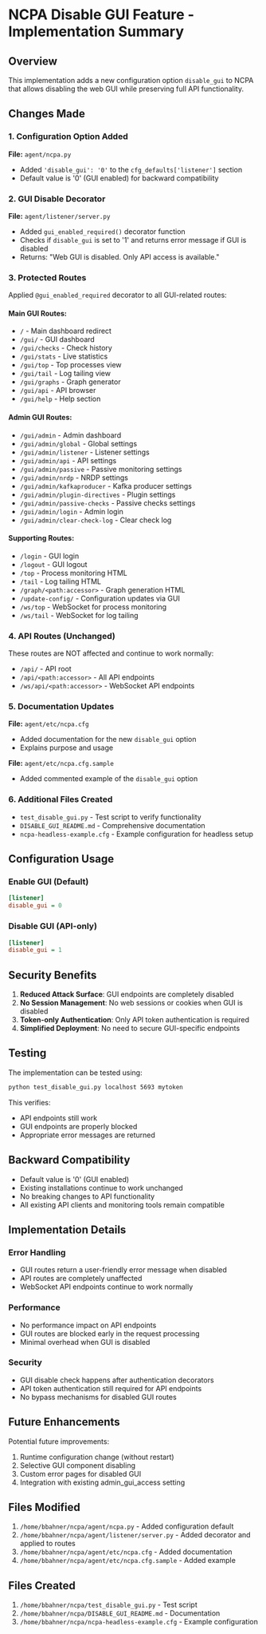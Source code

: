 # NCPA Disable GUI Feature - Implementation Summary

## Overview
This implementation adds a new configuration option `disable_gui` to NCPA that allows disabling the web GUI while preserving full API functionality.

## Changes Made

### 1. Configuration Option Added
**File:** `agent/ncpa.py`
- Added `'disable_gui': '0'` to the `cfg_defaults['listener']` section
- Default value is '0' (GUI enabled) for backward compatibility

### 2. GUI Disable Decorator
**File:** `agent/listener/server.py`
- Added `gui_enabled_required()` decorator function
- Checks if `disable_gui` is set to '1' and returns error message if GUI is disabled
- Returns: "Web GUI is disabled. Only API access is available."

### 3. Protected Routes
Applied `@gui_enabled_required` decorator to all GUI-related routes:

#### Main GUI Routes:
- `/` - Main dashboard redirect
- `/gui/` - GUI dashboard
- `/gui/checks` - Check history
- `/gui/stats` - Live statistics
- `/gui/top` - Top processes view
- `/gui/tail` - Log tailing view
- `/gui/graphs` - Graph generator
- `/gui/api` - API browser
- `/gui/help` - Help section

#### Admin GUI Routes:
- `/gui/admin` - Admin dashboard
- `/gui/admin/global` - Global settings
- `/gui/admin/listener` - Listener settings
- `/gui/admin/api` - API settings
- `/gui/admin/passive` - Passive monitoring settings
- `/gui/admin/nrdp` - NRDP settings
- `/gui/admin/kafkaproducer` - Kafka producer settings
- `/gui/admin/plugin-directives` - Plugin settings
- `/gui/admin/passive-checks` - Passive checks settings
- `/gui/admin/login` - Admin login
- `/gui/admin/clear-check-log` - Clear check log

#### Supporting Routes:
- `/login` - GUI login
- `/logout` - GUI logout
- `/top` - Process monitoring HTML
- `/tail` - Log tailing HTML
- `/graph/<path:accessor>` - Graph generation HTML
- `/update-config/` - Configuration updates via GUI
- `/ws/top` - WebSocket for process monitoring
- `/ws/tail` - WebSocket for log tailing

### 4. API Routes (Unchanged)
These routes are NOT affected and continue to work normally:
- `/api/` - API root
- `/api/<path:accessor>` - All API endpoints
- `/ws/api/<path:accessor>` - WebSocket API endpoints

### 5. Documentation Updates
**File:** `agent/etc/ncpa.cfg`
- Added documentation for the new `disable_gui` option
- Explains purpose and usage

**File:** `agent/etc/ncpa.cfg.sample`
- Added commented example of the `disable_gui` option

### 6. Additional Files Created
- `test_disable_gui.py` - Test script to verify functionality
- `DISABLE_GUI_README.md` - Comprehensive documentation
- `ncpa-headless-example.cfg` - Example configuration for headless setup

## Configuration Usage

### Enable GUI (Default)
```ini
[listener]
disable_gui = 0
```

### Disable GUI (API-only)
```ini
[listener]
disable_gui = 1
```

## Security Benefits

1. **Reduced Attack Surface**: GUI endpoints are completely disabled
2. **No Session Management**: No web sessions or cookies when GUI is disabled
3. **Token-only Authentication**: Only API token authentication is required
4. **Simplified Deployment**: No need to secure GUI-specific endpoints

## Testing

The implementation can be tested using:
```bash
python test_disable_gui.py localhost 5693 mytoken
```

This verifies:
- API endpoints still work
- GUI endpoints are properly blocked
- Appropriate error messages are returned

## Backward Compatibility

- Default value is '0' (GUI enabled)
- Existing installations continue to work unchanged
- No breaking changes to API functionality
- All existing API clients and monitoring tools remain compatible

## Implementation Details

### Error Handling
- GUI routes return a user-friendly error message when disabled
- API routes are completely unaffected
- WebSocket API endpoints continue to work normally

### Performance
- No performance impact on API endpoints
- GUI routes are blocked early in the request processing
- Minimal overhead when GUI is disabled

### Security
- GUI disable check happens after authentication decorators
- API token authentication still required for API endpoints
- No bypass mechanisms for disabled GUI routes

## Future Enhancements

Potential future improvements:
1. Runtime configuration change (without restart)
2. Selective GUI component disabling
3. Custom error pages for disabled GUI
4. Integration with existing admin_gui_access setting

## Files Modified

1. `/home/bbahner/ncpa/agent/ncpa.py` - Added configuration default
2. `/home/bbahner/ncpa/agent/listener/server.py` - Added decorator and applied to routes
3. `/home/bbahner/ncpa/agent/etc/ncpa.cfg` - Added documentation
4. `/home/bbahner/ncpa/agent/etc/ncpa.cfg.sample` - Added example

## Files Created

1. `/home/bbahner/ncpa/test_disable_gui.py` - Test script
2. `/home/bbahner/ncpa/DISABLE_GUI_README.md` - Documentation
3. `/home/bbahner/ncpa/ncpa-headless-example.cfg` - Example configuration
